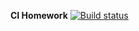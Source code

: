**CI Homework** [![Build status](https://ci.appveyor.com/api/projects/status/c094ijv3kh3bo5m4/branch/master?svg=true)](https://ci.appveyor.com/project/TanyaDRO/1-2-ci/branch/master)